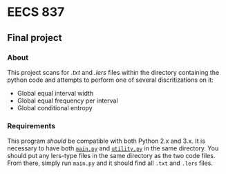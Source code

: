 # EECS 837
## Final project

### About

This project scans for _.txt_ and _.lers_ files within the directory containing the python code and attempts to perform one of several discritizations on it:

* Global equal interval width
* Global equal frequency per interval
* Global conditional entropy

### Requirements

This program _should_ be compatible with both Python 2.x and 3.x. It is necessary 
to have both [```main.py```](https://github.com/RagingRoosevelt/eecs837_global-discretization/blob/master/main.py) 
and  [```utility.py```](https://github.com/RagingRoosevelt/eecs837_global-discretization/blob/master/utility.py) 
in the same directory.  You should put any lers-type files in the same directory
as the two code files.  From there, simply run ```main.py``` and it should find
all ```.txt``` and ```.lers``` files.